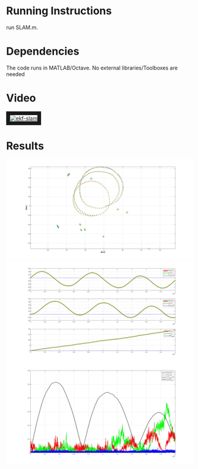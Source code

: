 # Running Instructions
run SLAM.m.

# Dependencies
The code runs in MATLAB/Octave. No external libraries/Toolboxes are needed

# Video
<a href="https://youtu.be/pOJMaLaqq20" target="_blank"><img src="https://img.youtu.be/pOJMaLaqq20/0.jpg" 
alt="ekf-slam" width="240" height="180" border="10" /></a>

# Results
![alt text](figures/XYPlot.jpg "XYPlot")
![alt text](figures/XYYawVsTime.jpg "XYPlot")
![alt text](figures/Errors.jpg "XYPlot")
